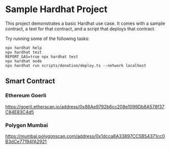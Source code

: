 # Sample Hardhat Project

This project demonstrates a basic Hardhat use case. It comes with a sample contract, a test for that contract, and a script that deploys that contract.

Try running some of the following tasks:

```shell
npx hardhat help
npx hardhat test
REPORT_GAS=true npx hardhat test
npx hardhat node
npx hardhat run scripts/donation/deploy.ts --network localhost
```

## Smart Contract

### Ethereum Goerli

https://goerli.etherscan.io/address/0x86Ae9792b6cc208e1099Db8A578f37C84E83C4d5

### Polygon Mumbai

https://mumbai.polygonscan.com/address/0x1dcca8A33897CC5B54371cc0B3dCe77194fA2921
